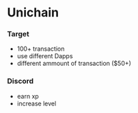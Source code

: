 # Unichain
### Target
- 100+ transaction
- use different Dapps
- different ammount of transaction ($50+)

### Discord
- earn xp
- increase level
